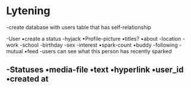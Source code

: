 # Lytening

-create database with users table that has self-relationship

-User
  •create a status
    -hyjack
  •Profile-picture
  •titles?
  •about
    -location
    -work
    -school
    -birthday
    -sex
    -interest
  •spark-count
  •buddy
    -following
    -mutual
  •feed
    -users can see what this person has recently       sparked

-Statuses
  •media-file
  •text
  •hyperlink
  •user_id
  •created at
-
